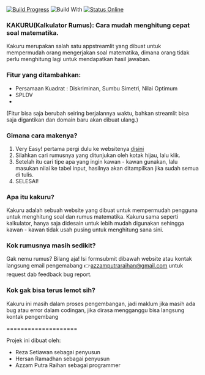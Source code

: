 [![Build Progress](https://img.shields.io/badge/build-Passing%20-green.svg?style=flat)](https://github.com/GrimDesignsFiveM/NinjaBot2.0/) ![Build With](https://forthebadge.com/images/badges/built-with-love.svg) [![Status Online](https://img.shields.io/badge/status-Online%20-brightgreen.svg?style=flat)](https://github.com/Dr4Ca/KAKURU/)

### KAKURU(Kalkulator Rumus): Cara mudah menghitung cepat soal matematika.
Kakuru merupakan salah satu appstreamlit yang dibuat untuk mempermudah orang mengerjakan soal matematika, dimana orang tidak perlu menghitung lagi untuk mendapatkan hasil jawaban.

### Fitur yang ditambahkan:
- Persamaan Kuadrat : Diskriminan, Sumbu Simetri, Nilai Optimum
- SPLDV
- 
(Fitur bisa saja berubah seiring berjalannya waktu, bahkan streamlit bisa saja digantikan dan domain baru akan dibuat ulang.)

### Gimana cara makenya?
1. Very Easy! pertama pergi dulu ke websitenya [disini](https://kakuru.streamlitapp.com/)
2. Silahkan cari rumusnya yang ditunjukan oleh kotak hijau, lalu klik.
3. Setelah itu cari tipe apa yang ingin kawan - kawan gunakan, lalu masukan nilai ke tabel input, hasilnya akan ditampilkan jika sudah semua di tulis.
4. SELESAI!

### Apa itu kakuru?
Kakuru adalah sebuah website yang dibuat untuk mempermudah pengguna untuk menghitung soal dan rumus matematika. Kakuru sama seperti kalkulator, hanya saja didesain untuk lebih mudah digunakan sehingga kawan - kawan tidak usah pusing untuk menghitung sana sini.

### Kok rumusnya masih sedikit?
Gak nemu rumus? Bilang aja! Isi formsubmit dibawah website atau kontak langsung email pengemabang 👉azzamputraraihan@gmail.com untuk request dab feedback bug report.

### Kok gak bisa terus lemot sih?
Kakuru ini masih dalam proses pengembangan, jadi maklum jika masih ada bug atau error dalam codingan, jika dirasa mengganggu bisa langsung kontak pengembang

====================

Projek ini dibuat oleh:
- Reza Setiawan sebagai penyusun
- Hersan Ramadhan sebagai penyusun
- Azzam Putra Raihan sebagai programmer
